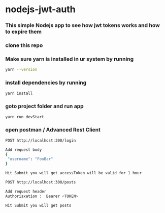 # nodejs-jwt-auth

### This simple Nodejs app to see how jwt tokens works and how to expire them

### clone this repo


### Make sure yarn is installed in ur system by running
```sh
yarn --version
```

### install dependencies by running

```sh
yarn install
```


### goto project folder and run app
```sh
yarn run devStart
```

### open postman / Advanced Rest Client
```sh
POST http://localhost:300/login

Add request body 
{
 "username": "FooBar"
}

Hit Submit you will get accessToken will be valid for 1 hour
```


```sh
POST http://localhost:300/posts

Add request header
Authorisxation :  Bearer <TOKEN>

Hit Submit you will get posts
```




